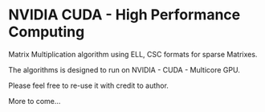 # NVIDIA CUDA - High Performance Computing

Matrix Multiplication algorithm using ELL, CSC formats for sparse Matrixes. 

The algorithms is designed to run on NVIDIA - CUDA - Multicore GPU.

Please feel free to re-use it with credit to author.


More to come...
